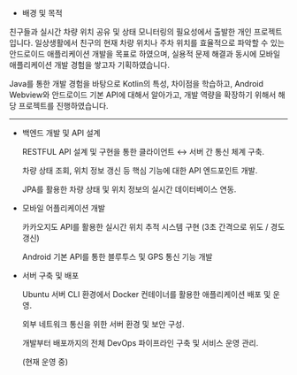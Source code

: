 - 배경 및 목적

친구들과 실시간 차량 위치 공유 및 상태 모니터링의 필요성에서 출발한 개인 프로젝트입니다. 일상생활에서 친구의 현재 차량 위치나 주차 위치를 효율적으로 파악할 수 있는 안드로이드 애플리케이션 개발을 목표로 하였으며, 실용적 문제 해결과 동시에 모바일 애플리케이션 개발 경험을 쌓고자 기획하였습니다.



Java를 통한 개발 경험을 바탕으로 Kotlin의 특성, 차이점을 학습하고, Android Webview와 안드로이드 기본 API에 대해서 알아가고, 개발 역량을 확장하기 위해서 해당 프로젝트를 진행하였습니다.


---

- 백엔드 개발 및 API 설계

	RESTFUL API 설계 및 구현을 통한 클라이언트 ↔ 서버 간 통신 체계 구축.

	차량 상태 조회, 위치 정보 갱신 등 핵심 기능에 대한 API 엔드포인트 개발.

	JPA를 활용한 차량 상태 및 위치 정보의 실시간 데이터베이스 연동.

- 모바일 어플리케이션 개발

	카카오지도 API를 활용한 실시간 위치 추적 시스템 구현 
(3초 간격으로 위도 / 경도 갱신)


	Android 기본 API를 통한 블루투스 및 GPS 통신 기능 개발


- 서버 구축 및 배포

	Ubuntu 서버 CLI 환경에서 Docker 컨테이너를 활용한
애플리케이션 배포 및 운영.

	외부 네트워크 통신을 위한 서버 환경 및 보안 구성.

	개발부터 배포까지의 전체 DevOps 파이프라인 구축 및 서비스 운영 관리. 
    
    (현재 운영 중)
